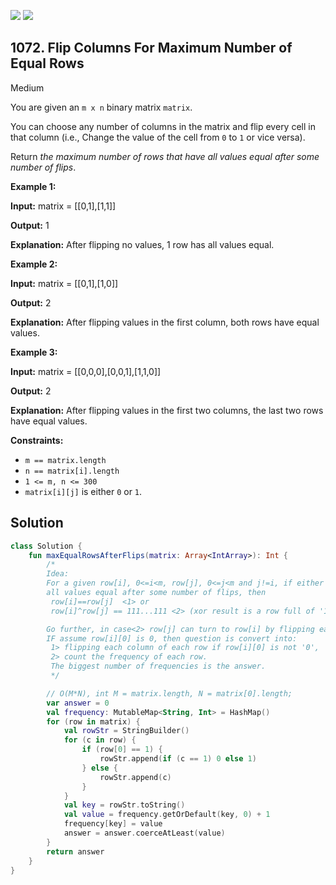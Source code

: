 [![](https://img.shields.io/github/stars/javadev/LeetCode-in-Kotlin?label=Stars&style=flat-square)](https://github.com/javadev/LeetCode-in-Kotlin)
[![](https://img.shields.io/github/forks/javadev/LeetCode-in-Kotlin?label=Fork%20me%20on%20GitHub%20&style=flat-square)](https://github.com/javadev/LeetCode-in-Kotlin/fork)

## 1072\. Flip Columns For Maximum Number of Equal Rows

Medium

You are given an `m x n` binary matrix `matrix`.

You can choose any number of columns in the matrix and flip every cell in that column (i.e., Change the value of the cell from `0` to `1` or vice versa).

Return _the maximum number of rows that have all values equal after some number of flips_.

**Example 1:**

**Input:** matrix = \[\[0,1],[1,1]]

**Output:** 1

**Explanation:** After flipping no values, 1 row has all values equal.

**Example 2:**

**Input:** matrix = \[\[0,1],[1,0]]

**Output:** 2

**Explanation:** After flipping values in the first column, both rows have equal values.

**Example 3:**

**Input:** matrix = \[\[0,0,0],[0,0,1],[1,1,0]]

**Output:** 2

**Explanation:** After flipping values in the first two columns, the last two rows have equal values.

**Constraints:**

*   `m == matrix.length`
*   `n == matrix[i].length`
*   `1 <= m, n <= 300`
*   `matrix[i][j]` is either `0` or `1`.

## Solution

```kotlin
class Solution {
    fun maxEqualRowsAfterFlips(matrix: Array<IntArray>): Int {
        /*
        Idea:
        For a given row[i], 0<=i<m, row[j], 0<=j<m and j!=i, if either of them can have
        all values equal after some number of flips, then
         row[i]==row[j]  <1> or
         row[i]^row[j] == 111...111 <2> (xor result is a row full of '1')

        Go further, in case<2> row[j] can turn to row[i] by flipping each column of row[j]
        IF assume row[i][0] is 0, then question is convert into:
         1> flipping each column of each row if row[i][0] is not '0',
         2> count the frequency of each row.
         The biggest number of frequencies is the answer.
         */

        // O(M*N), int M = matrix.length, N = matrix[0].length;
        var answer = 0
        val frequency: MutableMap<String, Int> = HashMap()
        for (row in matrix) {
            val rowStr = StringBuilder()
            for (c in row) {
                if (row[0] == 1) {
                    rowStr.append(if (c == 1) 0 else 1)
                } else {
                    rowStr.append(c)
                }
            }
            val key = rowStr.toString()
            val value = frequency.getOrDefault(key, 0) + 1
            frequency[key] = value
            answer = answer.coerceAtLeast(value)
        }
        return answer
    }
}
```